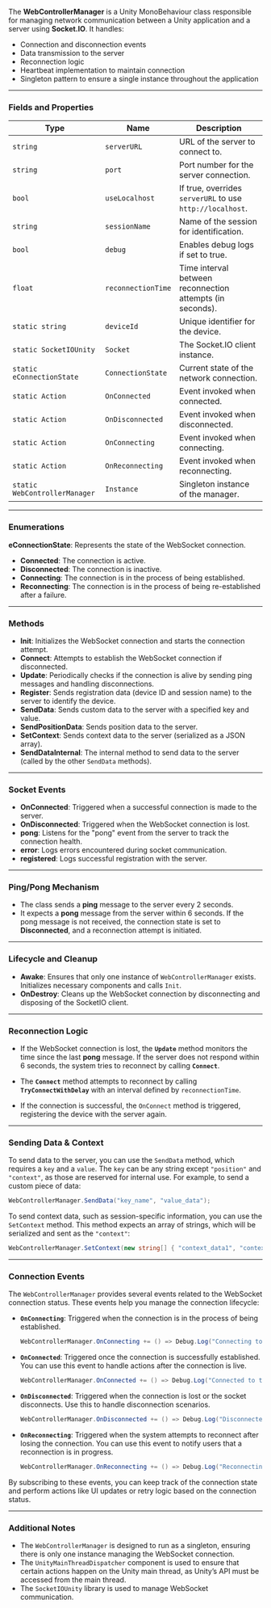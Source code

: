 The **WebControllerManager** is a Unity MonoBehaviour class responsible for managing network communication between a Unity application and a server using **Socket.IO**. It handles:

- Connection and disconnection events
- Data transmission to the server
- Reconnection logic
- Heartbeat implementation to maintain connection
- Singleton pattern to ensure a single instance throughout the application

---

### **Fields and Properties**

| Type                         | Name                    | Description                                                  |
| ---------------------------- | ----------------------- | ------------------------------------------------------------ |
| `string`                     | `serverURL`             | URL of the server to connect to.                             |
| `string`                     | `port`                  | Port number for the server connection.                       |
| `bool`                       | `useLocalhost`          | If true, overrides `serverURL` to use `http://localhost`.    |
| `string`                     | `sessionName`           | Name of the session for identification.                      |
| `bool`                       | `debug`                 | Enables debug logs if set to true.                           |
| `float`                      | `reconnectionTime`      | Time interval between reconnection attempts (in seconds).    |
| `static string`              | `deviceId`              | Unique identifier for the device.                            |
| `static SocketIOUnity`       | `Socket`                | The Socket.IO client instance.                               |
| `static eConnectionState`    | `ConnectionState`       | Current state of the network connection.                     |
| `static Action`              | `OnConnected`           | Event invoked when connected.                                |
| `static Action`              | `OnDisconnected`        | Event invoked when disconnected.                             |
| `static Action`              | `OnConnecting`          | Event invoked when connecting.                               |
| `static Action`              | `OnReconnecting`        | Event invoked when reconnecting.                             |
| `static WebControllerManager`| `Instance`              | Singleton instance of the manager.                           |

---

### **Enumerations**
**eConnectionState**: Represents the state of the WebSocket connection.

- **Connected**: The connection is active.
- **Disconnected**: The connection is inactive.
- **Connecting**: The connection is in the process of being established.
- **Reconnecting**: The connection is in the process of being re-established after a failure.

---

### **Methods**
- **Init**: Initializes the WebSocket connection and starts the connection attempt.
- **Connect**: Attempts to establish the WebSocket connection if disconnected.
- **Update**: Periodically checks if the connection is alive by sending ping messages and handling disconnections.
- **Register**: Sends registration data (device ID and session name) to the server to identify the device.
- **SendData**: Sends custom data to the server with a specified key and value.
- **SendPositionData**: Sends position data to the server.
- **SetContext**: Sends context data to the server (serialized as a JSON array).
- **SendDataInternal**: The internal method to send data to the server (called by the other `SendData` methods).

---

### **Socket Events**
- **OnConnected**: Triggered when a successful connection is made to the server.
- **OnDisconnected**: Triggered when the WebSocket connection is lost.
- **pong**: Listens for the "pong" event from the server to track the connection health.
- **error**: Logs errors encountered during socket communication.
- **registered**: Logs successful registration with the server.

---

### **Ping/Pong Mechanism**
- The class sends a **ping** message to the server every 2 seconds.
- It expects a **pong** message from the server within 6 seconds. If the pong message is not received, the connection state is set to **Disconnected**, and a reconnection attempt is initiated.

---

### **Lifecycle and Cleanup**
- **Awake**: Ensures that only one instance of `WebControllerManager` exists. Initializes necessary components and calls `Init`.
- **OnDestroy**: Cleans up the WebSocket connection by disconnecting and disposing of the SocketIO client.
  
---

### **Reconnection Logic**
- If the WebSocket connection is lost, the **`Update`** method monitors the time since the last **pong** message. If the server does not respond within 6 seconds, the system tries to reconnect by calling **`Connect`**.

- The **`Connect`** method attempts to reconnect by calling **`TryConnectWithDelay`** with an interval defined by `reconnectionTime`.

- If the connection is successful, the `OnConnect` method is triggered, registering the device with the server again.

---

### **Sending Data & Context**
To send data to the server, you can use the `SendData` method, which requires a `key` and a `value`. The `key` can be any string except `"position"` and `"context"`, as those are reserved for internal use. For example, to send a custom piece of data:

```csharp
WebControllerManager.SendData("key_name", "value_data");
```

To send context data, such as session-specific information, you can use the `SetContext` method. This method expects an array of strings, which will be serialized and sent as the `"context"`:

```csharp
WebControllerManager.SetContext(new string[] { "context_data1", "context_data2" });
```

---

### **Connection Events**
The `WebControllerManager` provides several events related to the WebSocket connection status. These events help you manage the connection lifecycle:

- **`OnConnecting`**: Triggered when the connection is in the process of being established.
  
  ```csharp
  WebControllerManager.OnConnecting += () => Debug.Log("Connecting to the server...");
  ```

- **`OnConnected`**: Triggered once the connection is successfully established. You can use this event to handle actions after the connection is live.
  
  ```csharp
  WebControllerManager.OnConnected += () => Debug.Log("Connected to the server!");
  ```

- **`OnDisconnected`**: Triggered when the connection is lost or the socket disconnects. Use this to handle disconnection scenarios.
  
  ```csharp
  WebControllerManager.OnDisconnected += () => Debug.Log("Disconnected from the server.");
  ```

- **`OnReconnecting`**: Triggered when the system attempts to reconnect after losing the connection. You can use this event to notify users that a reconnection is in progress.
  
  ```csharp
  WebControllerManager.OnReconnecting += () => Debug.Log("Reconnecting to the server...");
  ```

By subscribing to these events, you can keep track of the connection state and perform actions like UI updates or retry logic based on the connection status.

---

### **Additional Notes**
- The `WebControllerManager` is designed to run as a singleton, ensuring there is only one instance managing the WebSocket connection.
- The `UnityMainThreadDispatcher` component is used to ensure that certain actions happen on the Unity main thread, as Unity’s API must be accessed from the main thread.
- The `SocketIOUnity` library is used to manage WebSocket communication.